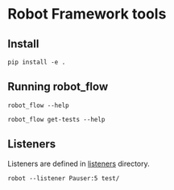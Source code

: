 # Robot Framework tools

## Install

`pip install -e .`

## Running robot_flow

`robot_flow --help`

`robot_flow get-tests --help`

## Listeners

Listeners are defined in [listeners](./listeners/) directory.

`robot --listener Pauser:5 test/`

